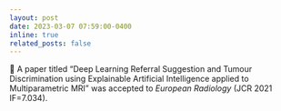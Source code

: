 ```yaml
---
layout: post
date: 2023-03-07 07:59:00-0400
inline: true
related_posts: false
---
```


:page_facing_up: A paper titled “Deep Learning Referral Suggestion and Tumour Discrimination using Explainable Artificial Intelligence applied to Multiparametric MRI” was accepted to <i>European Radiology</i>  (JCR 2021 IF=7.034).
